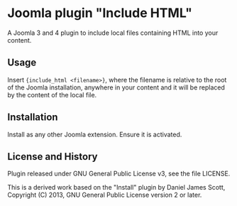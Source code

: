 # Joomla plugin "Include HTML"

A Joomla 3 and 4 plugin to include local files containing HTML into your content.

## Usage

Insert `{include_html <filename>}`, where the filename is relative to the root of the Joomla installation, anywhere in your content and it will be replaced by the content of the local file.

## Installation

Install as any other Joomla extension. Ensure it is activated.

## License and History

Plugin released under GNU General Public License v3, see the file LICENSE.

This is a derived work based on the "Install" plugin by Daniel James Scott, Copyright (C) 2013, GNU General Public License version 2 or later.
